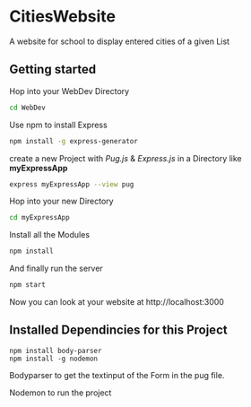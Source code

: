 # CitiesWebsite
A website for school to display entered cities of a given List

## Getting started
Hop into your WebDev Directory

```bash
cd WebDev
```

Use npm to install Express

```bash
npm install -g express-generator
```

create a new Project with *Pug.js* & *Express.js* in a Directory like **myExpressApp**

```bash
express myExpressApp --view pug
```

Hop into your new Directory

```bash
cd myExpressApp
```

Install all the Modules

```bash
npm install
```

And finally run the server

```bash
npm start
```

Now you can look at your website at  http://localhost:3000

## Installed Dependincies for this Project

```
npm install body-parser
npm install -g nodemon
```

Bodyparser to get the textinput of the Form in the pug file.

Nodemon to run the project